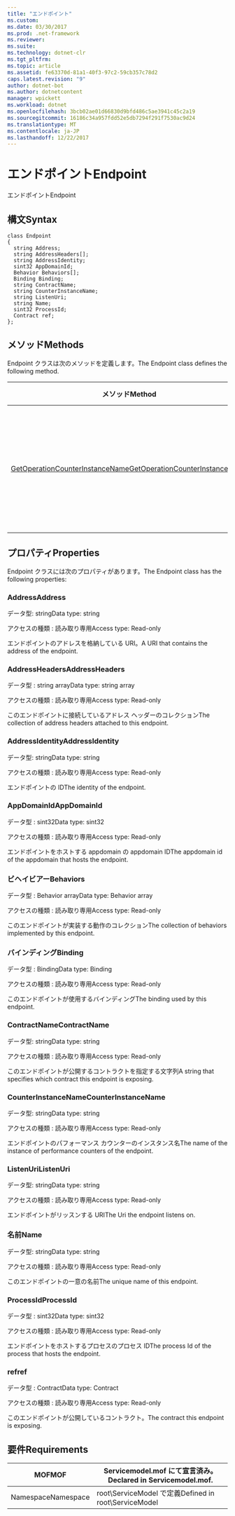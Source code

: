 ```yaml
---
title: "エンドポイント"
ms.custom: 
ms.date: 03/30/2017
ms.prod: .net-framework
ms.reviewer: 
ms.suite: 
ms.technology: dotnet-clr
ms.tgt_pltfrm: 
ms.topic: article
ms.assetid: fe63370d-81a1-40f3-97c2-59cb357c78d2
caps.latest.revision: "9"
author: dotnet-bot
ms.author: dotnetcontent
manager: wpickett
ms.workload: dotnet
ms.openlocfilehash: 3bcb02ae01d66830d9bfd486c5ae3941c45c2a19
ms.sourcegitcommit: 16186c34a957fdd52e5db7294f291f7530ac9d24
ms.translationtype: MT
ms.contentlocale: ja-JP
ms.lasthandoff: 12/22/2017
---
```

# <a name="endpoint"></a><span data-ttu-id="66013-102">エンドポイント</span><span class="sxs-lookup"><span data-stu-id="66013-102">Endpoint</span></span>
<span data-ttu-id="66013-103">エンドポイント</span><span class="sxs-lookup"><span data-stu-id="66013-103">Endpoint</span></span>  
  
## <a name="syntax"></a><span data-ttu-id="66013-104">構文</span><span class="sxs-lookup"><span data-stu-id="66013-104">Syntax</span></span>  
  
```  
class Endpoint  
{  
  string Address;  
  string AddressHeaders[];  
  string AddressIdentity;  
  sint32 AppDomainId;  
  Behavior Behaviors[];  
  Binding Binding;  
  string ContractName;  
  string CounterInstanceName;  
  string ListenUri;  
  string Name;  
  sint32 ProcessId;  
  Contract ref;  
};  
```  
  
## <a name="methods"></a><span data-ttu-id="66013-105">メソッド</span><span class="sxs-lookup"><span data-stu-id="66013-105">Methods</span></span>  
 <span data-ttu-id="66013-106">Endpoint クラスは次のメソッドを定義します。</span><span class="sxs-lookup"><span data-stu-id="66013-106">The Endpoint class defines the following method.</span></span>  
  
|<span data-ttu-id="66013-107">メソッド</span><span class="sxs-lookup"><span data-stu-id="66013-107">Method</span></span>|<span data-ttu-id="66013-108">説明</span><span class="sxs-lookup"><span data-stu-id="66013-108">Description</span></span>|  
|------------|-----------------|  
|[<span data-ttu-id="66013-109">GetOperationCounterInstanceName</span><span class="sxs-lookup"><span data-stu-id="66013-109">GetOperationCounterInstanceName</span></span>](../../../../../docs/framework/wcf/diagnostics/wmi/getoperationcounterinstancename.md)|<span data-ttu-id="66013-110">操作パフォーマンス カウンターのインスタンスの名前を取得します。</span><span class="sxs-lookup"><span data-stu-id="66013-110">Retrieves the operation performance counter instance name</span></span>|  
  
## <a name="properties"></a><span data-ttu-id="66013-111">プロパティ</span><span class="sxs-lookup"><span data-stu-id="66013-111">Properties</span></span>  
 <span data-ttu-id="66013-112">Endpoint クラスには次のプロパティがあります。</span><span class="sxs-lookup"><span data-stu-id="66013-112">The Endpoint class has the following properties:</span></span>  
  
### <a name="address"></a><span data-ttu-id="66013-113">Address</span><span class="sxs-lookup"><span data-stu-id="66013-113">Address</span></span>  
 <span data-ttu-id="66013-114">データ型: string</span><span class="sxs-lookup"><span data-stu-id="66013-114">Data type: string</span></span>  
  
 <span data-ttu-id="66013-115">アクセスの種類 : 読み取り専用</span><span class="sxs-lookup"><span data-stu-id="66013-115">Access type: Read-only</span></span>  
  
 <span data-ttu-id="66013-116">エンドポイントのアドレスを格納している URI。</span><span class="sxs-lookup"><span data-stu-id="66013-116">A URI that contains the address of the endpoint.</span></span>  
  
### <a name="addressheaders"></a><span data-ttu-id="66013-117">AddressHeaders</span><span class="sxs-lookup"><span data-stu-id="66013-117">AddressHeaders</span></span>  
 <span data-ttu-id="66013-118">データ型 : string array</span><span class="sxs-lookup"><span data-stu-id="66013-118">Data type: string array</span></span>  
  
 <span data-ttu-id="66013-119">アクセスの種類 : 読み取り専用</span><span class="sxs-lookup"><span data-stu-id="66013-119">Access type: Read-only</span></span>  
  
 <span data-ttu-id="66013-120">このエンドポイントに接続しているアドレス ヘッダーのコレクション</span><span class="sxs-lookup"><span data-stu-id="66013-120">The collection of address headers attached to this endpoint.</span></span>  
  
### <a name="addressidentity"></a><span data-ttu-id="66013-121">AddressIdentity</span><span class="sxs-lookup"><span data-stu-id="66013-121">AddressIdentity</span></span>  
 <span data-ttu-id="66013-122">データ型: string</span><span class="sxs-lookup"><span data-stu-id="66013-122">Data type: string</span></span>  
  
 <span data-ttu-id="66013-123">アクセスの種類 : 読み取り専用</span><span class="sxs-lookup"><span data-stu-id="66013-123">Access type: Read-only</span></span>  
  
 <span data-ttu-id="66013-124">エンドポイントの ID</span><span class="sxs-lookup"><span data-stu-id="66013-124">The identity of the endpoint.</span></span>  
  
### <a name="appdomainid"></a><span data-ttu-id="66013-125">AppDomainId</span><span class="sxs-lookup"><span data-stu-id="66013-125">AppDomainId</span></span>  
 <span data-ttu-id="66013-126">データ型 : sint32</span><span class="sxs-lookup"><span data-stu-id="66013-126">Data type: sint32</span></span>  
  
 <span data-ttu-id="66013-127">アクセスの種類 : 読み取り専用</span><span class="sxs-lookup"><span data-stu-id="66013-127">Access type: Read-only</span></span>  
  
 <span data-ttu-id="66013-128">エンドポイントをホストする appdomain の appdomain ID</span><span class="sxs-lookup"><span data-stu-id="66013-128">The appdomain id of the appdomain that hosts the endpoint.</span></span>  
  
### <a name="behaviors"></a><span data-ttu-id="66013-129">ビヘイビアー</span><span class="sxs-lookup"><span data-stu-id="66013-129">Behaviors</span></span>  
 <span data-ttu-id="66013-130">データ型 : Behavior array</span><span class="sxs-lookup"><span data-stu-id="66013-130">Data type: Behavior array</span></span>  
  
 <span data-ttu-id="66013-131">アクセスの種類 : 読み取り専用</span><span class="sxs-lookup"><span data-stu-id="66013-131">Access type: Read-only</span></span>  
  
 <span data-ttu-id="66013-132">このエンドポイントが実装する動作のコレクション</span><span class="sxs-lookup"><span data-stu-id="66013-132">The collection of behaviors implemented by this endpoint.</span></span>  
  
### <a name="binding"></a><span data-ttu-id="66013-133">バインディング</span><span class="sxs-lookup"><span data-stu-id="66013-133">Binding</span></span>  
 <span data-ttu-id="66013-134">データ型 : Binding</span><span class="sxs-lookup"><span data-stu-id="66013-134">Data type: Binding</span></span>  
  
 <span data-ttu-id="66013-135">アクセスの種類 : 読み取り専用</span><span class="sxs-lookup"><span data-stu-id="66013-135">Access type: Read-only</span></span>  
  
 <span data-ttu-id="66013-136">このエンドポイントが使用するバインディング</span><span class="sxs-lookup"><span data-stu-id="66013-136">The binding used by this endpoint.</span></span>  
  
### <a name="contractname"></a><span data-ttu-id="66013-137">ContractName</span><span class="sxs-lookup"><span data-stu-id="66013-137">ContractName</span></span>  
 <span data-ttu-id="66013-138">データ型: string</span><span class="sxs-lookup"><span data-stu-id="66013-138">Data type: string</span></span>  
  
 <span data-ttu-id="66013-139">アクセスの種類 : 読み取り専用</span><span class="sxs-lookup"><span data-stu-id="66013-139">Access type: Read-only</span></span>  
  
 <span data-ttu-id="66013-140">このエンドポイントが公開するコントラクトを指定する文字列</span><span class="sxs-lookup"><span data-stu-id="66013-140">A string that specifies which contract this endpoint is exposing.</span></span>  
  
### <a name="counterinstancename"></a><span data-ttu-id="66013-141">CounterInstanceName</span><span class="sxs-lookup"><span data-stu-id="66013-141">CounterInstanceName</span></span>  
 <span data-ttu-id="66013-142">データ型: string</span><span class="sxs-lookup"><span data-stu-id="66013-142">Data type: string</span></span>  
  
 <span data-ttu-id="66013-143">アクセスの種類 : 読み取り専用</span><span class="sxs-lookup"><span data-stu-id="66013-143">Access type: Read-only</span></span>  
  
 <span data-ttu-id="66013-144">エンドポイントのパフォーマンス カウンターのインスタンス名</span><span class="sxs-lookup"><span data-stu-id="66013-144">The name of the instance of performance counters of the endpoint.</span></span>  
  
### <a name="listenuri"></a><span data-ttu-id="66013-145">ListenUri</span><span class="sxs-lookup"><span data-stu-id="66013-145">ListenUri</span></span>  
 <span data-ttu-id="66013-146">データ型: string</span><span class="sxs-lookup"><span data-stu-id="66013-146">Data type: string</span></span>  
  
 <span data-ttu-id="66013-147">アクセスの種類 : 読み取り専用</span><span class="sxs-lookup"><span data-stu-id="66013-147">Access type: Read-only</span></span>  
  
 <span data-ttu-id="66013-148">エンドポイントがリッスンする URI</span><span class="sxs-lookup"><span data-stu-id="66013-148">The Uri the endpoint listens on.</span></span>  
  
### <a name="name"></a><span data-ttu-id="66013-149">名前</span><span class="sxs-lookup"><span data-stu-id="66013-149">Name</span></span>  
 <span data-ttu-id="66013-150">データ型: string</span><span class="sxs-lookup"><span data-stu-id="66013-150">Data type: string</span></span>  
  
 <span data-ttu-id="66013-151">アクセスの種類 : 読み取り専用</span><span class="sxs-lookup"><span data-stu-id="66013-151">Access type: Read-only</span></span>  
  
 <span data-ttu-id="66013-152">このエンドポイントの一意の名前</span><span class="sxs-lookup"><span data-stu-id="66013-152">The unique name of this endpoint.</span></span>  
  
### <a name="processid"></a><span data-ttu-id="66013-153">ProcessId</span><span class="sxs-lookup"><span data-stu-id="66013-153">ProcessId</span></span>  
 <span data-ttu-id="66013-154">データ型 : sint32</span><span class="sxs-lookup"><span data-stu-id="66013-154">Data type: sint32</span></span>  
  
 <span data-ttu-id="66013-155">アクセスの種類 : 読み取り専用</span><span class="sxs-lookup"><span data-stu-id="66013-155">Access type: Read-only</span></span>  
  
 <span data-ttu-id="66013-156">エンドポイントをホストするプロセスのプロセス ID</span><span class="sxs-lookup"><span data-stu-id="66013-156">The process Id of the process that hosts the endpoint.</span></span>  
  
### <a name="ref"></a><span data-ttu-id="66013-157">ref</span><span class="sxs-lookup"><span data-stu-id="66013-157">ref</span></span>  
 <span data-ttu-id="66013-158">データ型 : Contract</span><span class="sxs-lookup"><span data-stu-id="66013-158">Data type: Contract</span></span>  
  
 <span data-ttu-id="66013-159">アクセスの種類 : 読み取り専用</span><span class="sxs-lookup"><span data-stu-id="66013-159">Access type: Read-only</span></span>  
  
 <span data-ttu-id="66013-160">このエンドポイントが公開しているコントラクト。</span><span class="sxs-lookup"><span data-stu-id="66013-160">The contract this endpoint is exposing.</span></span>  
  
## <a name="requirements"></a><span data-ttu-id="66013-161">要件</span><span class="sxs-lookup"><span data-stu-id="66013-161">Requirements</span></span>  
  
|<span data-ttu-id="66013-162">MOF</span><span class="sxs-lookup"><span data-stu-id="66013-162">MOF</span></span>|<span data-ttu-id="66013-163">Servicemodel.mof にて宣言済み。</span><span class="sxs-lookup"><span data-stu-id="66013-163">Declared in Servicemodel.mof.</span></span>|  
|---------|-----------------------------------|  
|<span data-ttu-id="66013-164">Namespace</span><span class="sxs-lookup"><span data-stu-id="66013-164">Namespace</span></span>|<span data-ttu-id="66013-165">root\ServiceModel で定義</span><span class="sxs-lookup"><span data-stu-id="66013-165">Defined in root\ServiceModel</span></span>|
